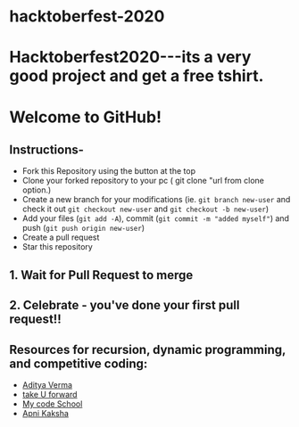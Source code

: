 # hacktoberfest-2020

# Hacktoberfest2020---its a very good project and get a free tshirt.

# Welcome to GitHub!

## Instructions-

- Fork this Repository using the button at the top
- Clone your forked repository to your pc ( git clone "url from clone option.)
- Create a new branch for your modifications (ie. `git branch new-user` and check it out `git checkout new-user` and `git checkout -b new-user`)
- Add your files (`git add -A`), commit (`git commit -m "added myself"`) and push (`git push origin new-user`)
- Create a pull request
- Star this repository


## 1. Wait for Pull Request to merge

## 2. Celebrate - you've done your first pull request!!


## Resources for recursion, dynamic programming, and competitive coding:
* [Aditya Verma](https://www.youtube.com/channel/UC5WO7o71wvxMxEtLRkPhiQQ)
* [take U forward](https://www.youtube.com/channel/UCJskGeByzRRSvmOyZOz61ig)
* [My code School](https://youtu.be/92S4zgXN17o)
* [Apni Kaksha](https://www.youtube.com/channel/UCF7BExjT2zH_mmyqOB139Dg)

